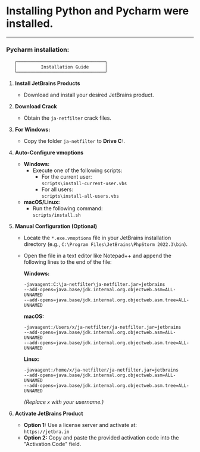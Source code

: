 # Installing Python and Pycharm were installed.

---
### Pycharm installation:
       ┌─────────────────────────────────┐
       │         Installation Guide      │
       └─────────────────────────────────┘

1. **Install JetBrains Products**
   - Download and install your desired JetBrains product.

2. **Download Crack**
   - Obtain the `ja-netfilter` crack files.

3. **For Windows:**
   - Copy the folder `ja-netfilter` to **Drive C:**.

4. **Auto-Configure vmoptions**  
   - **Windows:**
     - Execute one of the following scripts:
       - For the current user:  
         `scripts\install-current-user.vbs`
       - For all users:  
         `scripts\install-all-users.vbs`
   - **macOS/Linux:**
     - Run the following command:  
       `scripts/install.sh`

5. **Manual Configuration (Optional)**  
   - Locate the `*.exe.vmoptions` file in your JetBrains installation directory (e.g., `C:\Program Files\JetBrains\PhpStorm 2022.3\bin`).  
   - Open the file in a text editor like Notepad++ and append the following lines to the end of the file:

     **Windows:**
     ```
     -javaagent:C:\ja-netfilter\ja-netfilter.jar=jetbrains
     --add-opens=java.base/jdk.internal.org.objectweb.asm=ALL-UNNAMED
     --add-opens=java.base/jdk.internal.org.objectweb.asm.tree=ALL-UNNAMED
     ```

     **macOS:**
     ```
     -javaagent:/Users/x/ja-netfilter/ja-netfilter.jar=jetbrains
     --add-opens=java.base/jdk.internal.org.objectweb.asm=ALL-UNNAMED
     --add-opens=java.base/jdk.internal.org.objectweb.asm.tree=ALL-UNNAMED
     ```

     **Linux:**
     ```
     -javaagent:/home/x/ja-netfilter/ja-netfilter.jar=jetbrains
     --add-opens=java.base/jdk.internal.org.objectweb.asm=ALL-UNNAMED
     --add-opens=java.base/jdk.internal.org.objectweb.asm.tree=ALL-UNNAMED
     ```

     *(Replace `x` with your username.)*

6. **Activate JetBrains Product**
   - **Option 1:** Use a license server and activate at:  
     `https://jetbra.in`
   - **Option 2:** Copy and paste the provided activation code into the "Activation Code" field.
